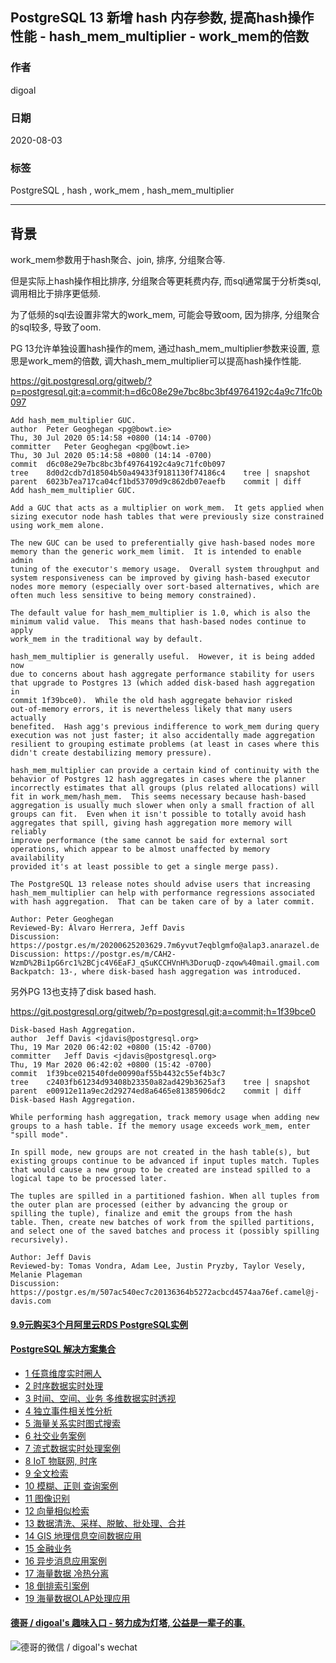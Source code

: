 ## PostgreSQL 13 新增 hash 内存参数, 提高hash操作性能 - hash_mem_multiplier - work_mem的倍数            
                          
### 作者                          
digoal                          
                          
### 日期                          
2020-08-03                          
                          
### 标签                          
PostgreSQL , hash , work_mem , hash_mem_multiplier                     
                          
----                          
                          
## 背景       
work_mem参数用于hash聚合、join, 排序, 分组聚合等.     
    
但是实际上hash操作相比排序, 分组聚合等更耗费内存, 而sql通常属于分析类sql, 调用相比于排序更低频.    
    
为了低频的sql去设置非常大的work_mem, 可能会导致oom, 因为排序, 分组聚合的sql较多, 导致了oom.    
    
PG 13允许单独设置hash操作的mem, 通过hash_mem_multiplier参数来设置, 意思是work_mem的倍数, 调大hash_mem_multiplier可以提高hash操作性能.     
    
https://git.postgresql.org/gitweb/?p=postgresql.git;a=commit;h=d6c08e29e7bc8bc3bf49764192c4a9c71fc0b097    
    
```    
Add hash_mem_multiplier GUC.    
author	Peter Geoghegan <pg@bowt.ie>	    
Thu, 30 Jul 2020 05:14:58 +0800 (14:14 -0700)    
committer	Peter Geoghegan <pg@bowt.ie>	    
Thu, 30 Jul 2020 05:14:58 +0800 (14:14 -0700)    
commit	d6c08e29e7bc8bc3bf49764192c4a9c71fc0b097    
tree	8d0d2cdb7d18504b50a49433f9181130f74186c4	tree | snapshot    
parent	6023b7ea717ca04cf1bd53709d9c862db07eaefb	commit | diff    
Add hash_mem_multiplier GUC.    
    
Add a GUC that acts as a multiplier on work_mem.  It gets applied when    
sizing executor node hash tables that were previously size constrained    
using work_mem alone.    
    
The new GUC can be used to preferentially give hash-based nodes more    
memory than the generic work_mem limit.  It is intended to enable admin    
tuning of the executor's memory usage.  Overall system throughput and    
system responsiveness can be improved by giving hash-based executor    
nodes more memory (especially over sort-based alternatives, which are    
often much less sensitive to being memory constrained).    
    
The default value for hash_mem_multiplier is 1.0, which is also the    
minimum valid value.  This means that hash-based nodes continue to apply    
work_mem in the traditional way by default.    
    
hash_mem_multiplier is generally useful.  However, it is being added now    
due to concerns about hash aggregate performance stability for users    
that upgrade to Postgres 13 (which added disk-based hash aggregation in    
commit 1f39bce0).  While the old hash aggregate behavior risked    
out-of-memory errors, it is nevertheless likely that many users actually    
benefited.  Hash agg's previous indifference to work_mem during query    
execution was not just faster; it also accidentally made aggregation    
resilient to grouping estimate problems (at least in cases where this    
didn't create destabilizing memory pressure).    
    
hash_mem_multiplier can provide a certain kind of continuity with the    
behavior of Postgres 12 hash aggregates in cases where the planner    
incorrectly estimates that all groups (plus related allocations) will    
fit in work_mem/hash_mem.  This seems necessary because hash-based    
aggregation is usually much slower when only a small fraction of all    
groups can fit.  Even when it isn't possible to totally avoid hash    
aggregates that spill, giving hash aggregation more memory will reliably    
improve performance (the same cannot be said for external sort    
operations, which appear to be almost unaffected by memory availability    
provided it's at least possible to get a single merge pass).    
    
The PostgreSQL 13 release notes should advise users that increasing    
hash_mem_multiplier can help with performance regressions associated    
with hash aggregation.  That can be taken care of by a later commit.    
    
Author: Peter Geoghegan    
Reviewed-By: Álvaro Herrera, Jeff Davis    
Discussion: https://postgr.es/m/20200625203629.7m6yvut7eqblgmfo@alap3.anarazel.de    
Discussion: https://postgr.es/m/CAH2-WzmD%2Bi1pG6rc1%2BCjc4V6EaFJ_qSuKCCHVnH%3DoruqD-zqow%40mail.gmail.com    
Backpatch: 13-, where disk-based hash aggregation was introduced.    
```    
    
另外PG 13也支持了disk based hash.    
    
https://git.postgresql.org/gitweb/?p=postgresql.git;a=commit;h=1f39bce0    
    
```    
Disk-based Hash Aggregation.    
author	Jeff Davis <jdavis@postgresql.org>	    
Thu, 19 Mar 2020 06:42:02 +0800 (15:42 -0700)    
committer	Jeff Davis <jdavis@postgresql.org>	    
Thu, 19 Mar 2020 06:42:02 +0800 (15:42 -0700)    
commit	1f39bce021540fde00990af55b4432c55ef4b3c7    
tree	c2403fb61234d93408b23350a82ad429b3625af3	tree | snapshot    
parent	e00912e11a9ec2d29274ed8a6465e81385906dc2	commit | diff    
Disk-based Hash Aggregation.    
    
While performing hash aggregation, track memory usage when adding new    
groups to a hash table. If the memory usage exceeds work_mem, enter    
"spill mode".    
    
In spill mode, new groups are not created in the hash table(s), but    
existing groups continue to be advanced if input tuples match. Tuples    
that would cause a new group to be created are instead spilled to a    
logical tape to be processed later.    
    
The tuples are spilled in a partitioned fashion. When all tuples from    
the outer plan are processed (either by advancing the group or    
spilling the tuple), finalize and emit the groups from the hash    
table. Then, create new batches of work from the spilled partitions,    
and select one of the saved batches and process it (possibly spilling    
recursively).    
    
Author: Jeff Davis    
Reviewed-by: Tomas Vondra, Adam Lee, Justin Pryzby, Taylor Vesely, Melanie Plageman    
Discussion: https://postgr.es/m/507ac540ec7c20136364b5272acbcd4574aa76ef.camel@j-davis.com    
```    
    
  
  
  
  
  
  
  
  
  
  
  
  
  
  
  
  
  
  
  
  
  
  
  
  
  
#### [9.9元购买3个月阿里云RDS PostgreSQL实例](https://www.aliyun.com/database/postgresqlactivity "57258f76c37864c6e6d23383d05714ea")
  
  
#### [PostgreSQL 解决方案集合](https://yq.aliyun.com/topic/118 "40cff096e9ed7122c512b35d8561d9c8")
- [1 任意维度实时圈人](https://yq.aliyun.com/topic/118 "40cff096e9ed7122c512b35d8561d9c8")
- [2 时序数据实时处理](https://yq.aliyun.com/topic/118 "40cff096e9ed7122c512b35d8561d9c8")
- [3 时间、空间、业务 多维数据实时透视](https://yq.aliyun.com/topic/118 "40cff096e9ed7122c512b35d8561d9c8")
- [4 独立事件相关性分析](https://yq.aliyun.com/topic/118 "40cff096e9ed7122c512b35d8561d9c8")
- [5 海量关系实时图式搜索](https://yq.aliyun.com/topic/118 "40cff096e9ed7122c512b35d8561d9c8")
- [6 社交业务案例](https://yq.aliyun.com/topic/118 "40cff096e9ed7122c512b35d8561d9c8")
- [7 流式数据实时处理案例](https://yq.aliyun.com/topic/118 "40cff096e9ed7122c512b35d8561d9c8")
- [8 IoT 物联网, 时序](https://yq.aliyun.com/topic/118 "40cff096e9ed7122c512b35d8561d9c8")
- [9 全文检索](https://yq.aliyun.com/topic/118 "40cff096e9ed7122c512b35d8561d9c8")
- [10 模糊、正则 查询案例](https://yq.aliyun.com/topic/118 "40cff096e9ed7122c512b35d8561d9c8")
- [11 图像识别](https://yq.aliyun.com/topic/118 "40cff096e9ed7122c512b35d8561d9c8")
- [12 向量相似检索](https://yq.aliyun.com/topic/118 "40cff096e9ed7122c512b35d8561d9c8")
- [13 数据清洗、采样、脱敏、批处理、合并](https://yq.aliyun.com/topic/118 "40cff096e9ed7122c512b35d8561d9c8")
- [14 GIS 地理信息空间数据应用](https://yq.aliyun.com/topic/118 "40cff096e9ed7122c512b35d8561d9c8")
- [15 金融业务](https://yq.aliyun.com/topic/118 "40cff096e9ed7122c512b35d8561d9c8")
- [16 异步消息应用案例](https://yq.aliyun.com/topic/118 "40cff096e9ed7122c512b35d8561d9c8")
- [17 海量数据 冷热分离](https://yq.aliyun.com/topic/118 "40cff096e9ed7122c512b35d8561d9c8")
- [18 倒排索引案例](https://yq.aliyun.com/topic/118 "40cff096e9ed7122c512b35d8561d9c8")
- [19 海量数据OLAP处理应用](https://yq.aliyun.com/topic/118 "40cff096e9ed7122c512b35d8561d9c8")
  
  
#### [德哥 / digoal's 趣味入口 - 努力成为灯塔, 公益是一辈子的事.](https://github.com/digoal/blog/blob/master/README.md "22709685feb7cab07d30f30387f0a9ae")
  
  
![德哥的微信 / digoal's wechat](../pic/digoal_weixin.jpg "f7ad92eeba24523fd47a6e1a0e691b59")
  
